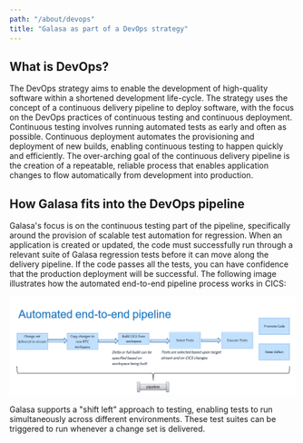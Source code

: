 ```yaml
---
path: "/about/devops"
title: "Galasa as part of a DevOps strategy"
---
```

## What is DevOps?
The DevOps strategy aims to enable the development of high-quality software within a shortened development life-cycle. The strategy uses the concept of a continuous delivery pipeline to deploy software, with the focus on the DevOps practices of continuous testing and continuous deployment. Continuous testing involves running automated tests as early and often as possible. Continuous deployment automates the provisioning and deployment of new builds, enabling continuous testing to happen quickly and efficiently. The over-arching goal of the continuous delivery pipeline is the creation of a repeatable, reliable process that enables application changes to flow automatically from development into production.

## How Galasa fits into the DevOps pipeline
Galasa's focus is on the continuous testing part of the pipeline, specifically around the provision of scalable test automation for regression. When an application is created or updated, the code must successfully run through a relevant suite of Galasa regression tests before it can move along the delivery pipeline. If the code passes all the tests, you can have confidence that the production deployment will be successful. The following image illustrates how the automated end-to-end pipeline process works in CICS:

![Flowchart showing how how the CICS pipeline works](./cics-devops.png)
 
Galasa supports a "shift left" approach to testing, enabling tests to run simultaneously across different environments. These test suites can be triggered to run whenever a change set is delivered.









